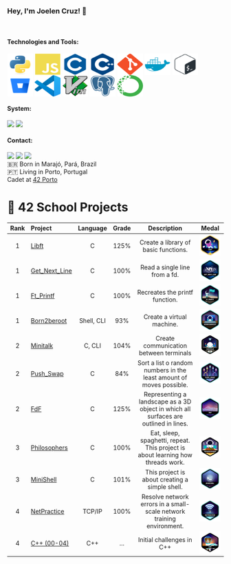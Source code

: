 ### Hey, I'm Joelen Cruz! 👋   

<div  align="left"> 
  <div style="display: inline_block"><br>
     <h4>Technologies and Tools:</h4>
     <img align="center" alt="Python" height="50" width="60" src="https://raw.githubusercontent.com/devicons/devicon/master/icons/python/python-original.svg">
     <img align="center" alt="Rafa-Js" height="50" width="60" src="https://raw.githubusercontent.com/devicons/devicon/master/icons/javascript/javascript-plain.svg">
     <img align="center" alt="c" height="50" width="60" src="https://raw.githubusercontent.com/devicons/devicon/master/icons/c/c-plain.svg">
     <img align="center" alt="c" height="50" width="60" src="https://raw.githubusercontent.com/devicons/devicon/master/icons/cplusplus/cplusplus-plain.svg">
     <img align="center" alt="c" height="50" width="60" src="https://raw.githubusercontent.com/devicons/devicon/master/icons/git/git-plain.svg">
     <img align="center" alt="c" height="50" width="60" src="https://raw.githubusercontent.com/devicons/devicon/master/icons/docker/docker-plain.svg">
     <img align="center" alt="c" height="50" width="60" src="https://github.com/devicons/devicon/blob/master/icons/bash/bash-plain.svg">
     <img align="center" alt="c" height="50" width="60" src="https://github.com/devicons/devicon/blob/master/icons/bitbucket/bitbucket-original.svg">
    <img align="center" alt="c" height="50" width="60" src="https://github.com/devicons/devicon/blob/master/icons/vscode/vscode-original.svg">
    <img align="center" alt="c" height="50" width="60" src="https://github.com/devicons/devicon/blob/master/icons/vim/vim-original.svg">
    <img align="center" alt="c" height="50" width="60" src="https://github.com/devicons/devicon/blob/master/icons/postgresql/postgresql-plain.svg">
    <img align="center" alt="c" height="50" width="60" src="https://github.com/devicons/devicon/blob/master/icons/anaconda/anaconda-original.svg">

    

    

</div>
 
                
<div>
     <h4>System:</h4>
     <img src="https://img.shields.io/badge/Windows-0078D6?style=for-the-badge&logo=windows&logoColor=white">
     <img src="https://img.shields.io/badge/Linux-0078D6?style=for-the-badge&logo=linux&logoColor=white">    
</div>
            
<div>
  <h4>Contact:</h4>
  <a style="border-radhttps://github.com/JoelenCruz/push_swapius:10%" href="https://www.instagram.com/joelen_cruz/" target="_blank"><img src="https://img.shields.io/badge/-Instagram-%23E4405F?style=for-the-badge&logo=instagram&logoColor=white" target="_blank"></a>
  <a href="https://www.linkedin.com/in/joelen-cruz-da-silva-5b2a43113//" target="_blank"><img src="https://img.shields.io/badge/-LinkedIn-%230077B5?style=for-the-badge&logo=linkedin&logoColor=white" target="_blank"></a> 
  <a style="widht: 20px" href="mailto:joelencruz@gmail.com" ><img src="https://img.shields.io/badge/Google_gmail-0078D4?style=for-the-badge&logo=google-gmail&logoColor=white"></a>
</div>
      
            
<div>
🇧🇷 Born in Marajó, Pará, Brazil <br>
🇵🇹 Living in Porto, Portugal <br>
Cadet at <a href='https://www.42porto.com/'>42 Porto</a>
</div>
  
<summary><h1>🚀 42 School Projects</h1></summary>

| Rank | Project | Language | Grade | Description | Medal |
| :---: | :--- | :---: | :---: | :---: | :---: |
| 1 | [Libft](https://github.com/JoelenCruz/libft_42) | C | 125% | Create a library of basic functions. | [![Libft](https://github.com/humbertoarndt/humbertoarndt/blob/main/42_badges/libftm.png)](https://github.com/JoelenCruz/libft_42) |
| 1 | [Get_Next_Line](https://github.com/JoelenCruz/get_next_line_42) | C | 100% | Read a single line from a fd. | [![GNL](https://github.com/humbertoarndt/humbertoarndt/blob/main/42_badges/get_next_linee.png)](https://github.com/JoelenCruz/get_next_line_42)|
| 1 | [Ft_Printf](https://github.com/JoelenCruz/printf_42) | C | 100% | Recreates the printf function. | [![ft_printf](https://github.com/humbertoarndt/humbertoarndt/blob/main/42_badges/ft_printfe.png)](https://github.com/JoelenCruz/printf_42) |
| 1 | [Born2beroot]() | Shell, CLI | 93% | Create a virtual machine. | [![Born2beRoot](https://github.com/humbertoarndt/humbertoarndt/blob/main/42_badges/born2beroote.png)]() |
| 2 | [Minitalk](https://github.com/JoelenCruz/minitalk_42) | C, CLI | 104% | Create communication between terminals | [![minitalk](https://github.com/humbertoarndt/humbertoarndt/blob/main/42_badges/minitalkn.png)](https://github.com/JoelenCruz/minitalk_42)|
| 2 | [Push_Swap](https://github.com/JoelenCruz/push_swap) | C | 84% | Sort a list o random numbers in the least amount of moves possible. | [![push_swap](https://github.com/humbertoarndt/humbertoarndt/blob/main/42_badges/push_swape.png)](https://github.com/JoelenCruz/push_swap) |
| 2 | [FdF](https://github.com/JoelenCruz/42_FDF) | C | 125% | Representing a landscape as a 3D object in which all surfaces are outlined in lines. | [![FdF](https://github.com/humbertoarndt/humbertoarndt/blob/main/42_badges/fdfe.png)](https://github.com/JoelenCruz/42_FDF)|
| 3 | [Philosophers](https://github.com/JoelenCruz/Philosophers) | C | 100% | Eat, sleep, spaghetti, repeat. This project is about learning how threads work. | [![Philosophers](https://github.com/humbertoarndt/humbertoarndt/blob/main/42_badges/philosophersn.png)](https://github.com/JoelenCruz/Philosophers) |
| 3 | [MiniShell](https://github.com/JoelenCruz/Minishell) | C | 101% | This project is about creating a simple shell. | [![mishell](https://github.com/humbertoarndt/humbertoarndt/blob/main/42_badges/minishelle.png)](https://github.com/JoelenCruz/Minishell) |
| 4 | [NetPractice](https://github.com/JoelenCruz/netpractice) | TCP/IP | 100% | Resolve network errors in a small-scale network training environment. | [![mishell](https://github.com/humbertoarndt/humbertoarndt/blob/main/42_badges/netpracticee.png)](https://github.com/JoelenCruz/netpractice) |
| 4 | [C++ (00-04)](https://github.com/JoelenCruz/netpractice) | C++ | ... | Initial challenges in C++ | [![mishell](https://github.com/humbertoarndt/humbertoarndt/blob/main/42_badges/cppn.png)](https://github.com/JoelenCruz/netpractice) |

 
 
 
